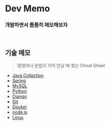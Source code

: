 # Dev Memo 

### 개발하면서 틈틈히 메모해보자

<br>

## 기술 메모

> 명령어나 문법이 기억 안날 때 찾는 Cheat Sheet

- [Java Collection](/note/java_collection.md)
- [Spring](/note/spring.md)
- [MySQL](/note/mysql.md)
- [Python](/note/python.md)
- [Django](/note/django.md)
- [Git](/note/git.md)
- [Docker](/note/docker.md)
- [node.js](/note/node.js.md)
- [Linux](/note/linux.md)
